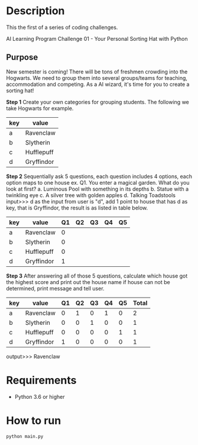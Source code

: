 # Description 
This the first of a series of coding challenges. 

AI Learning Program Challenge 01 - Your Personal Sorting Hat with Python

## Purpose
New semester is coming! There will be tons of freshmen crowding into the Hogwarts.
We need to group them into several groups/teams for teaching, accommodation and competing.
As a AI wizard, it's time for you to create a sorting hat!

**Step 1**
Create your own categories for grouping students. The following we take Hogwarts for example.

| key | value      |   
|-----|------------|
| a   | Ravenclaw  |   
| b   | Slytherin  |
| c   | Hufflepuff |
| d   | Gryffindor |

**Step 2**
Sequentially ask 5 questions, each question includes 4 options, each option maps to one house
ex. 
Q1. You enter a magical garden. What do you look at first?
a. Luminous Pool with something in its depths
b. Statue with a twinkling eye
c. A silver tree with golden apples
d. Talking Toadstools
input>>> d
as the input from user is "d", add 1 point to house that has d as key, that is Gryffindor, the result is as listed in table below.

| key | value      | Q1 | Q2 | Q3 | Q4 | Q5 |
|-----|------------|----|----|----|----|----|
| a   | Ravenclaw  |  0 |    |    |    |    |
| b   | Slytherin  |  0 |    |    |    |    |
| c   | Hufflepuff |  0 |    |    |    |    |
| d   | Gryffindor |  1 |    |    |    |    |




**Step 3**
After answering all of those 5 questions, calculate which house got the highest score and print out the house name
if house can not be determined, print message and tell user.

| key | value      | Q1 | Q2 | Q3 | Q4 | Q5 | Total |
|-----|------------|----|----|----|----|----|-------|
| a   | Ravenclaw  |  0 | 1  |  0 |  1 |  0 |   2   |
| b   | Slytherin  |  0 | 0  |  1 |  0 |  0 |   1   |
| c   | Hufflepuff |  0 | 0  |  0 |  0 |  1 |   1   |
| d   | Gryffindor |  1 | 0  |  0 |  0 |  0 |   1   |


output>>> Ravenclaw


# Requirements 
* Python 3.6 or higher

# How to run 

```
python main.py 
```
